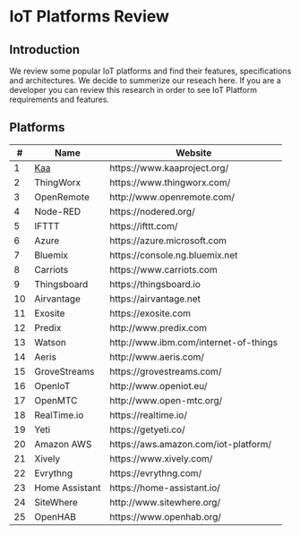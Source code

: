 # IoT Platforms Review

## Introduction
We review some popular IoT platforms and find their features, specifications and architectures.
We decide to summerize our reseach here. If you are a developer you can review this research in order
to see IoT Platform requirements and features.

## Platforms
<table class="table table-striped">
  <thead>
    <tr>
      <th>#</th>
      <th>Name</th>
      <th>Website</th>
    </tr>
  </thead>
  <tbody>
  <tr>
    <td>1</td>
    <td><a href="kaa.md">Kaa</a></td>
    <td>https://www.kaaproject.org/</td>
  </tr>
  <tr>
    <td>2</td>
    <td>ThingWorx</td>
    <td>https://www.thingworx.com/</td>
  </tr>
  <tr>
    <td>3</td>
    <td>OpenRemote</td>
    <td>http://www.openremote.com/</td>
  </tr>
  <tr>
    <td>4</td>
    <td>Node-RED</td>
    <td>https://nodered.org/</td>
  </tr>
  <tr>
    <td>5</td>
    <td>IFTTT</td>
    <td>https://ifttt.com/</td>
  </tr>
  <tr>
    <td>6</td>
    <td>Azure</td>
    <td>https://azure.microsoft.com</td>
  </tr>
  <tr>
    <td>7</td>
    <td>Bluemix</td>
    <td>https://console.ng.bluemix.net</td>
  </tr>
  <tr>
    <td>8</td>
    <td>Carriots</td>
    <td>https://www.carriots.com</td>
  </tr>
  <tr>
    <td>9</td>
    <td>Thingsboard</td>
    <td>https://thingsboard.io</td>
  </tr>
  <tr>
    <td>10</td>
    <td>Airvantage</td>
    <td>https://airvantage.net</td>
  </tr>
  <tr>
    <td>11</td>
    <td>Exosite</td>
    <td>https://exosite.com</td>
  </tr>
  <tr>
    <td>12</td>
    <td>Predix</td>
    <td>http://www.predix.com</td>
  </tr>
  <tr>
    <td>13</td>
    <td>Watson</td>
    <td>http://www.ibm.com/internet-of-things</td>
  </tr>
  <tr>
    <td>14</td>
    <td>Aeris</td>
    <td>http://www.aeris.com/</td>
  </tr>
  <tr>
    <td>15</td>
    <td>GroveStreams</td>
    <td>https://grovestreams.com/</td>
  </tr>
  <tr>
    <td>16</td>
    <td>OpenIoT</td>
    <td>http://www.openiot.eu/</td>
  </tr>
  <tr>
    <td>17</td>
    <td>OpenMTC</td>
    <td>http://www.open-mtc.org/</td>
  </tr>
  <tr>
    <td>18</td>
    <td>RealTime.io</td>
    <td>https://realtime.io/</td>
  </tr>
  <tr>
    <td>19</td>
    <td>Yeti</td>
    <td>https://getyeti.co/</td>
  </tr>
  <tr>
    <td>20</td>
    <td>Amazon AWS</td>
    <td>https://aws.amazon.com/iot-platform/</td>
  </tr>
  <tr>
    <td>21</td>
    <td>Xively</td>
    <td>https://www.xively.com/</td>
  </tr>
  <tr>
    <td>22</td>
    <td>Evrythng</td>
    <td>https://evrythng.com/</td>
  </tr>
  <tr>
    <td>23</td>
    <td>Home Assistant</td>
    <td>https://home-assistant.io/</td>
  </tr>
  <tr>
    <td>24</td>
    <td>SiteWhere</td>
    <td>http://www.sitewhere.org/</td>
  </tr>
  <tr>
    <td>25</td>
    <td>OpenHAB</td>
    <td>https://www.openhab.org/</td>
  </tr>
  </tbody>
</table>
